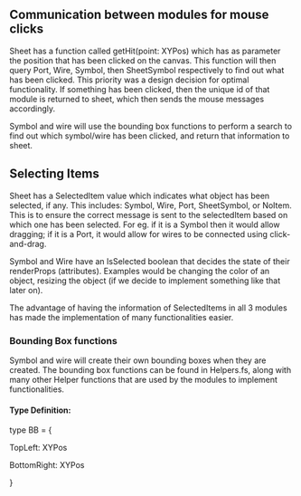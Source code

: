 ## Communication between modules for mouse clicks
Sheet has a function called getHit(point: XYPos) which has as parameter the position that has been clicked on the canvas. This function will then query Port, Wire, Symbol, then SheetSymbol respectively to find out what has been clicked. This priority was a design decision for optimal functionality. If something has been clicked, then the unique id of that module is returned to sheet, which then sends the mouse messages accordingly.

Symbol and wire will use the bounding box functions to perform a search to find out which symbol/wire has been clicked, and return that information to sheet.

## Selecting Items

Sheet has a SelectedItem value which indicates what object has been selected, if any. This includes: Symbol, Wire, Port, SheetSymbol, or NoItem. This is to ensure the correct message is sent to the selectedItem based on which one has been selected. For eg. if it is a Symbol then it would allow dragging; if it is a Port, it would allow for wires to be connected using click-and-drag.

Symbol and Wire have an IsSelected boolean that decides the state of their renderProps (attributes). Examples would be changing the color of an object, resizing the object (if we decide to implement something like that later on).

The advantage of having the information of SelectedItems in all 3 modules has made the implementation of many functionalities easier.



### Bounding Box functions

Symbol and wire will create their own bounding boxes when they are created. 
The bounding box functions can be found in Helpers.fs, along with many other Helper functions that are used by the modules to implement functionalities.

#### Type Definition:
type BB = 
{

  TopLeft: XYPos

  BottomRight: XYPos
  
}